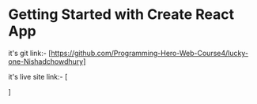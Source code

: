 # Getting Started with Create React App

it's git link:- [https://github.com/Programming-Hero-Web-Course4/lucky-one-Nishadchowdhury]

it's live site link:- [

]
